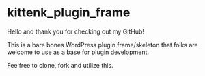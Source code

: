 # kittenk_plugin_frame

Hello and thank you for checking out my GitHub! 

This is a bare bones WordPress plugin frame/skeleton that folks are welcome to use as a base for plugin development.

Feelfree to clone, fork and utilize this.


